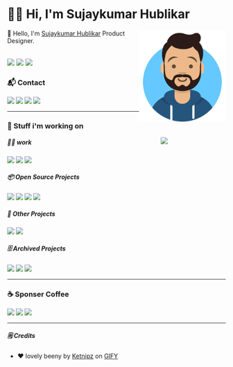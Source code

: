 # :man_technologist: Hi, I'm Sujaykumar Hublikar

<img src="https://raw.githubusercontent.com/sujaykumarh/sujaykumarh/main/assets/avatar.svg" align="right" width="200">

:wave: Hello, I'm [Sujaykumar Hublikar](https://sujaykumarh.com/) Product Designer.

[![](https://img.shields.io/badge/⭐%20Portfolio-536dfe?&style=for-the-badge&logo=&logoColor=white)](https://sujaykumarh.com/)
[![](https://img.shields.io/badge/📝%20Blog-333?&style=for-the-badge&logo=&logoColor=white)](https://sujaykumarh.com/blog/)
[![](https://img.shields.io/badge/📙%20My--Notebook-333?&style=for-the-badge&logo=&logoColor=white)](https://notebook.sujaykumarh.com/)
---

### 📬 Contact

[![](https://img.shields.io/badge/Mail-D14836?&style=for-the-badge&logo=gmail&logoColor=white)](mailto:hello@sujaykumarh.com)
[![](https://img.shields.io/badge/twitter-%231DA1F2.svg?&style=for-the-badge&logo=twitter&logoColor=white)](https://twitter.com/sujaykumarh)
[![](https://img.shields.io/badge/instagram-%23E4405F.svg?&style=for-the-badge&logo=instagram&logoColor=white)](https://www.instagram.com/sujaykumar.h/)
[![](https://img.shields.io/badge/github-%23100000.svg?&style=for-the-badge&logo=github&logoColor=white)](https://github.com/sujaykumarh)
<!-- [![](https://img.shields.io/badge/docker-%231877F2.svg?&style=for-the-badge&logo=docker&logoColor=white)](https://hub.docker.com/u/username) -->
<!-- [![](https://img.shields.io/badge/Facebook-1877F2?style=for-the-badge&logo=facebook&logoColor=white)](https://www.facebook.com/username) -->
<!-- [![](https://img.shields.io/badge/gitlab-%23330f63.svg?&style=for-the-badge&logo=gitlab&logoColor=white)](https://gitlab.com/username/) -->
<!-- [![](https://img.shields.io/badge/youtube-%23FF0000.svg?&style=for-the-badge&logo=youtube&logoColor=white)](https://www.youtube.com/username) -->
<!-- [![]()]() -->

---


### :hammer: Stuff i'm working on

<a title="Ketnipz" href="https://gph.is/2Bu2jUO" target="_blank"><img src="https://media.giphy.com/media/5ndklThG9vUUdTmgMn/giphy.gif" align="right" width="150"></a>


<!-- Work done -->
##### :man_technologist: work

[![](https://img.shields.io/badge/⭐%20Portfolio-000)](https://github.com/sujaykumarh/sujaykumarh.github.io)
[![](https://img.shields.io/badge/🏨%20dandeliview.com-000)](https://dandeliview.com/)
[![](https://img.shields.io/badge/🌱%20darvigroup.in-000)](https://darvigroup.in/)
<!-- [![](https://img.shields.io/badge/%20Project-000)](https://github.com/sujaykumarh/) -->


<!-- Open Source Projects -->
##### :package: Open Source Projects

[![](https://img.shields.io/badge/🔔%20telegramNotify-000)](https://github.com/sujaykumarh/telegramNotify)
[![](https://img.shields.io/badge/📖%20Docsify--docker-000)](https://github.com/Sujaykumarh/docsify-docker)
[![](https://img.shields.io/badge/🧱%20NginxWall-000)](https://github.com/nginxwall)
[![](https://img.shields.io/badge/🪄%20Ansible--related-000)](https://github.com/sujaykumarh-ansible)
<!-- [![](https://img.shields.io/badge/%20Project-000)](https://github.com/sujaykumarh/) -->


<!-- Other Projects -->
##### :briefcase: Other Projects

[![](https://img.shields.io/badge/🖌️%20Jekyll--dark--theme-000)](https://github.com/sujaykumarh/jekyll-theme-carbon)
[![](https://img.shields.io/badge/✂️%20xcelparser-000)](https://github.com/sujaykumarh/xcelparser)
<!-- [![](https://img.shields.io/badge/%20Project-000)](https://github.com/sujaykumarh/) -->


<!-- Archived Projects -->
##### :file_cabinet: Archived Projects

[![](https://img.shields.io/badge/🔒%20lightdm--theme--sapphire-000)](https://github.com/sujaykumarh/lightdm-theme-sapphire)
[![](https://img.shields.io/badge/🚪%20Bt--Electroic--Door--Project-000)](https://github.com/sujaykumarh/MiniProjectBt)
[![](https://img.shields.io/badge/⏲️%20Gnome--ext--InternetWatcher-000)](https://github.com/sujaykumarh/InternetWatcher)
<!-- [![](https://img.shields.io/badge/%20Project-000)](https://github.com/sujaykumarh/) -->


---

### ☕ Sponser Coffee

[![](https://img.shields.io/badge/patreon-%23F96854.svg?&style=for-the-badge&logo=patreon&logoColor=white)](https://patreon.com/sujaykumarh)
[![](https://img.shields.io/badge/kofi-%23579fbf.svg?&style=for-the-badge&logo=ko-fi&logoColor=white)](https://ko-fi.com/sujaykumarh)
[![](https://img.shields.io/badge/buy%20me%20a%20coffee-%23f7ba56.svg?&style=for-the-badge&logo=buy-me-a-coffee&logoColor=black)](https://buymeacoffee.com/sujaykumarh)
<!-- [![]()]() -->

---

##### :spiral_notepad: Credits

- :heart: lovely beeny by [Ketnipz](https://www.instagram.com/ketnipz/) on [GIFY](https://gph.is/2Bu2jUO)


<!--
